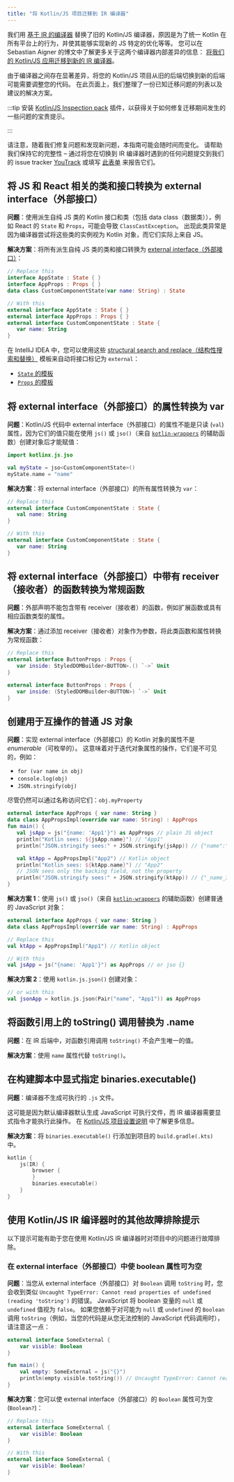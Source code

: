 ```yaml
---
title: "将 Kotlin/JS 项目迁移到 IR 编译器"
---
```

我们用 [基于 IR 的编译器](js-ir-compiler.md) 替换了旧的 Kotlin/JS 编译器，原因是为了统一 Kotlin 在所有平台上的行为，并使其能够实现新的 JS 特定的优化等等。
您可以在 Sebastian Aigner 的博文中了解更多关于这两个编译器内部差异的信息：
[将我们的 Kotlin/JS 应用迁移到新的 IR 编译器](https://dev.to/kotlin/migrating-our-kotlin-js-app-to-the-new-ir-compiler-3o6i)。

由于编译器之间存在显著差异，将您的 Kotlin/JS 项目从旧的后端切换到新的后端可能需要调整您的代码。
在此页面上，我们整理了一份已知迁移问题的列表以及建议的解决方案。

:::tip
安装 [Kotlin/JS Inspection pack](https://plugins.jetbrains.com/plugin/17183-kotlin-js-inspection-pack/) 插件，以获得关于如何修复迁移期间发生的一些问题的宝贵提示。

:::

请注意，随着我们修复问题和发现新问题，本指南可能会随时间而变化。
请帮助我们保持它的完整性 – 通过将您在切换到 IR 编译器时遇到的任何问题提交到我们的 issue tracker [YouTrack](https://kotl.in/issue) 或填写 [此表单](https://surveys.jetbrains.com/s3/ir-be-migration-issue) 来报告它们。

## 将 JS 和 React 相关的类和接口转换为 external interface（外部接口）

**问题**：使用派生自纯 JS 类的 Kotlin 接口和类（包括 data class（数据类）），例如 React 的 `State` 和 `Props`，可能会导致 `ClassCastException`。
出现此类异常是因为编译器尝试将这些类的实例视为 Kotlin 对象，而它们实际上来自 JS。

**解决方案**：将所有派生自纯 JS 类的类和接口转换为 [external interface（外部接口）](js-interop.md#external-interfaces)：

```kotlin
// Replace this
interface AppState : State { }
interface AppProps : Props { }
data class CustomComponentState(var name: String) : State
```

```kotlin
// With this
external interface AppState : State { }
external interface AppProps : Props { }
external interface CustomComponentState : State {
   var name: String
}
```

在 IntelliJ IDEA 中，您可以使用这些 [structural search and replace（结构性搜索和替换）](https://www.jetbrains.com/help/idea/structural-search-and-replace.html) 模板来自动将接口标记为 `external`：
* [`State` 的模板](https://gist.github.com/SebastianAigner/62119536f24597e630acfdbd14001b98)
* [`Props` 的模板](https://gist.github.com/SebastianAigner/a47a77f5e519fc74185c077ba12624f9)

## 将 external interface（外部接口）的属性转换为 var

**问题**：Kotlin/JS 代码中 external interface（外部接口）的属性不能是只读 (`val`) 属性，因为它们的值只能在使用 `js()` 或 `jso()`（来自 [`kotlin-wrappers`](https://github.com/JetBrains/kotlin-wrappers) 的辅助函数）创建对象后才能赋值：

```kotlin
import kotlinx.js.jso

val myState = jso<CustomComponentState>()
myState.name = "name"
```

**解决方案**：将 external interface（外部接口）的所有属性转换为 `var`：

```kotlin
// Replace this
external interface CustomComponentState : State {
   val name: String
}
```

```kotlin
// With this
external interface CustomComponentState : State {
   var name: String
}
```

## 将 external interface（外部接口）中带有 receiver（接收者）的函数转换为常规函数

**问题**：外部声明不能包含带有 receiver（接收者）的函数，例如扩展函数或具有相应函数类型的属性。

**解决方案**：通过添加 receiver（接收者）对象作为参数，将此类函数和属性转换为常规函数：

```kotlin
// Replace this
external interface ButtonProps : Props {
   var inside: StyledDOMBuilder<BUTTON>.() `->` Unit
}
```

```kotlin
external interface ButtonProps : Props {
   var inside: (StyledDOMBuilder<BUTTON>) `->` Unit
}
```

## 创建用于互操作的普通 JS 对象

**问题**：实现 external interface（外部接口）的 Kotlin 对象的属性不是 _enumerable_（可枚举的）。
这意味着对于迭代对象属性的操作，它们是不可见的，例如：
* `for (var name in obj)`
* `console.log(obj)`
* `JSON.stringify(obj)`

尽管仍然可以通过名称访问它们：`obj.myProperty`

```kotlin
external interface AppProps { var name: String }
data class AppPropsImpl(override var name: String) : AppProps
fun main() {
   val jsApp = js("{name: 'App1'}") as AppProps // plain JS object
   println("Kotlin sees: ${jsApp.name}") // "App1"
   println("JSON.stringify sees:" + JSON.stringify(jsApp)) // {"name":"App1"} - OK

   val ktApp = AppPropsImpl("App2") // Kotlin object
   println("Kotlin sees: ${ktApp.name}") // "App2"
   // JSON sees only the backing field, not the property
   println("JSON.stringify sees:" + JSON.stringify(ktApp)) // {"_name_3":"App2"}
}
```

**解决方案 1**：使用 `js()` 或 `jso()`（来自 [`kotlin-wrappers`](https://github.com/JetBrains/kotlin-wrappers) 的辅助函数）创建普通的 JavaScript 对象：

```kotlin
external interface AppProps { var name: String }
data class AppPropsImpl(override var name: String) : AppProps
```

```kotlin
// Replace this
val ktApp = AppPropsImpl("App1") // Kotlin object
```

```kotlin
// With this
val jsApp = js("{name: 'App1'}") as AppProps // or jso {}
```

**解决方案 2**：使用 `kotlin.js.json()` 创建对象：

```kotlin
// or with this
val jsonApp = kotlin.js.json(Pair("name", "App1")) as AppProps
```

## 将函数引用上的 toString() 调用替换为 .name

**问题**：在 IR 后端中，对函数引用调用 `toString()` 不会产生唯一的值。

**解决方案**：使用 `name` 属性代替 `toString()`。

## 在构建脚本中显式指定 binaries.executable()

**问题**：编译器不生成可执行的 `.js` 文件。

这可能是因为默认编译器默认生成 JavaScript 可执行文件，而 IR 编译器需要显式指令才能执行此操作。
在 [Kotlin/JS 项目设置说明](js-project-setup.md#execution-environments) 中了解更多信息。

**解决方案**：将 `binaries.executable()` 行添加到项目的 `build.gradle(.kts)` 中。

```kotlin
kotlin {
    js(IR) {
        browser {
        }
        binaries.executable()
    }
}
```

## 使用 Kotlin/JS IR 编译器时的其他故障排除提示

以下提示可能有助于您在使用 Kotlin/JS IR 编译器时对项目中的问题进行故障排除。

### 在 external interface（外部接口）中使 boolean 属性可为空

**问题**：当您从 external interface（外部接口）对 `Boolean` 调用 `toString` 时，您会收到类似 `Uncaught TypeError: Cannot read properties of undefined (reading 'toString')` 的错误。
JavaScript 将 boolean 变量的 `null` 或 `undefined` 值视为 `false`。
如果您依赖于对可能为 `null` 或 `undefined` 的 `Boolean` 调用 `toString`（例如，当您的代码是从您无法控制的 JavaScript 代码调用时），请注意这一点：

```kotlin
external interface SomeExternal {
    var visible: Boolean
}

fun main() {
    val empty: SomeExternal = js("{}")
    println(empty.visible.toString()) // Uncaught TypeError: Cannot read properties of undefined (reading 'toString')
}
```

**解决方案**：您可以使 external interface（外部接口）的 `Boolean` 属性可为空 (`Boolean?`)：

```kotlin
// Replace this
external interface SomeExternal {
    var visible: Boolean
}
```

```kotlin
// With this
external interface SomeExternal {
    var visible: Boolean?
}
```